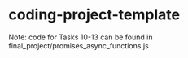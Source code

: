 # coding-project-template

Note: code for Tasks 10-13 can be found in final_project/promises_async_functions.js
